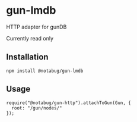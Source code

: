 # gun-lmdb

HTTP adapter for gunDB

Currently read only

## Installation

    npm install @notabug/gun-lmdb

## Usage

    require("@notabug/gun-http").attachToGun(Gun, {
      root: "/gun/nodes/"
    });
